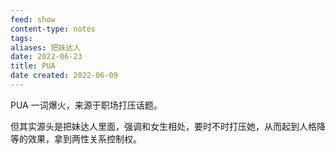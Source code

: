 ```yaml
---
feed: show
content-type: notes
tags: 
aliases: 把妹达人
date: 2022-06-23
title: PUA
date created: 2022-06-09
---
```


PUA 一词爆火，来源于职场打压话题。

但其实源头是把妹达人里面，强调和女生相处，要时不时打压她，从而起到人格降等的效果，拿到两性关系控制权。
